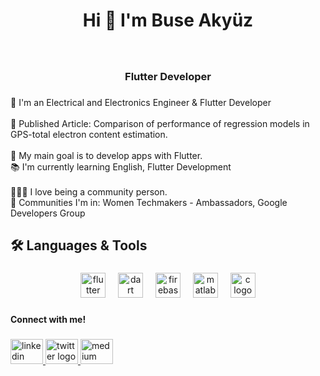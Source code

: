 <h1 align="center">Hi 👋  I'm Buse Akyüz</h1>

###

<br clear="both">

<h3 align="center">Flutter Developer</h3>

###

<p align="left">🚀 I'm an Electrical and Electronics Engineer & Flutter Developer<br><br>📃 Published Article: Comparison of performance of regression models in GPS-total electron content estimation.<br><br>🌱 My main goal is to develop apps with Flutter.<br>📚 I'm currently learning English, Flutter Development<br><br>🧚🏻‍♀️ I love being a community person.<br>🫧 Communities I'm in: Women Techmakers - Ambassadors, Google Developers Group</p>

###

<h2 align="left">🛠️ Languages & Tools</h2>

###

<div align="center">
  <img src="https://cdn.jsdelivr.net/gh/devicons/devicon/icons/flutter/flutter-original.svg" height="40" alt="flutter logo"  />
  <img width="12" />
  <img src="https://cdn.jsdelivr.net/gh/devicons/devicon/icons/dart/dart-original.svg" height="40" alt="dart logo"  />
  <img width="12" />
  <img src="https://cdn.jsdelivr.net/gh/devicons/devicon/icons/firebase/firebase-plain.svg" height="40" alt="firebase logo"  />
  <img width="12" />
  <img src="https://cdn.jsdelivr.net/gh/devicons/devicon/icons/matlab/matlab-original.svg" height="40" alt="matlab logo"  />
  <img width="12" />
  <img src="https://cdn.jsdelivr.net/gh/devicons/devicon/icons/c/c-original.svg" height="40" alt="c logo"  />
</div>

###

<h4 align="left">Connect with me!</h4>

###

<div align="left">
  <a href="https://www.linkedin.com/in/buseakyuz/" target="_blank">
    <img src="https://raw.githubusercontent.com/maurodesouza/profile-readme-generator/master/src/assets/icons/social/linkedin/default.svg" width="52" height="40" alt="linkedin logo"  />
  </a>
  <a href="https://twitter.com/bseakyz" target="_blank">
    <img src="https://raw.githubusercontent.com/maurodesouza/profile-readme-generator/master/src/assets/icons/social/twitter/default.svg" width="52" height="40" alt="twitter logo"  />
  </a>
  <a href="https://medium.com/@buseakyuz" target="_blank">
    <img src="https://raw.githubusercontent.com/maurodesouza/profile-readme-generator/master/src/assets/icons/social/medium/default.svg" width="52" height="40" alt="medium logo"  />
  </a>
</div>

###
